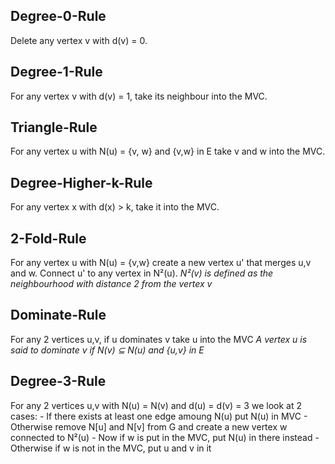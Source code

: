 ## Degree-0-Rule
Delete any vertex v with d(v) = 0.

## Degree-1-Rule
For any vertex v with d(v) = 1, take its neighbour into the MVC.

## Triangle-Rule
For any vertex u with N(u) = {v, w} and {v,w} in E take v and w into the MVC.

## Degree-Higher-k-Rule
For any vertex x with d(x) > k, take it into the MVC.

## 2-Fold-Rule
For any vertex u with N(u) = {v,w} create a new vertex u' that merges u,v and w. Connect u' to any vertex in N²(u).
*N²(v) is defined as the neighbourhood with distance 2 from the vertex v*

## Dominate-Rule
For any 2 vertices u,v, if u dominates v take u into the MVC
*A vertex u is said to dominate v if N(v) ⊆ N(u) and {u,v} in E*

## Degree-3-Rule
For any 2 vertices u,v with N(u) = N(v) and d(u) = d(v) = 3 we look at 2 cases:
    - If there exists at least one edge amoung N(u) put N(u) in MVC
	- Otherwise remove N[u] and N[v] from G and create a new vertex w connected to N²(u)
	- Now if w is put in the MVC, put N(u) in there instead
	- Otherwise if w is not in the MVC, put u and v in it 

